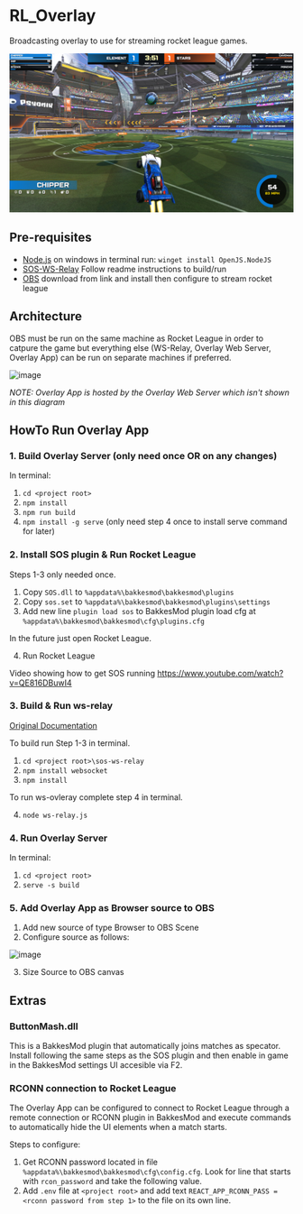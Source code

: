 # RL_Overlay
 Broadcasting overlay to use for streaming rocket league games.

![screen shot](/screenshot.png?raw=true "Overlay Example")

## Pre-requisites

- [Node.js](https://nodejs.org/en/) 
on windows in terminal run: `winget install OpenJS.NodeJS`
- [SOS-WS-Relay](https://github.com/tynidev/RL_Overlay/blob/main/sos-ws-relay/README.md)
Follow readme instructions to build/run
- [OBS](https://obsproject.com/download)
download from link and install then configure to stream rocket league

## Architecture
OBS must be run on the same machine as Rocket League in order to catpure the game but everything else (WS-Relay, Overlay Web Server, Overlay App) can be run on separate machines if preferred.

![image](https://user-images.githubusercontent.com/118381/221242728-42a86089-7e9a-43d0-945e-c946259baac5.png)

*NOTE: Overlay App is hosted by the Overlay Web Server which isn't shown in this diagram*

## HowTo Run Overlay App
### 1. Build Overlay Server (only need once OR on any changes)
In terminal:
1. `cd <project root>`
2. `npm install`
3. `npm run build`
4. `npm install -g serve` (only need step 4 once to install serve command for later)

### 2. Install SOS plugin & Run Rocket League
Steps 1-3 only needed once.
1. Copy `SOS.dll` to `%appdata%\bakkesmod\bakkesmod\plugins`
2. Copy `sos.set` to `%appdata%\bakkesmod\bakkesmod\plugins\settings`
3. Add new line `plugin load sos` to BakkesMod plugin load cfg at `%appdata%\bakkesmod\bakkesmod\cfg\plugins.cfg`

In the future just open Rocket League.

4. Run Rocket League

Video showing how to get SOS running 
https://www.youtube.com/watch?v=QE816DBuwI4

### 3. Build & Run ws-relay
[Original Documentation](https://github.com/tynidev/RL_Overlay/blob/main/sos-ws-relay/README.md)

To build run Step 1-3 in terminal.
1. `cd <project root>\sos-ws-relay`
2. `npm install websocket`
3. `npm install`

To run ws-ovleray complete step 4 in terminal.

4. `node ws-relay.js`

### 4. Run Overlay Server
In terminal:
1. `cd <project root>`
2. `serve -s build`

### 5. Add Overlay App as Browser source to OBS
1. Add new source of type Browser to OBS Scene
2. Configure source as follows:

![image](https://user-images.githubusercontent.com/118381/220740126-cbef0e81-4d6f-45be-90e4-c4cd0cf7b544.png)

3. Size Source to OBS canvas

## Extras
### ButtonMash.dll
This is a BakkesMod plugin that automatically joins matches as specator.  Install following the same steps as the SOS plugin and then enable in game in the BakkesMod settings UI accesible via F2.

### RCONN connection to Rocket League
The Overlay App can be configured to connect to Rocket League through a remote connection or RCONN plugin in BakkesMod and execute commands to automatically hide the UI elements when a match starts.

Steps to configure:
1. Get RCONN password located in file `%appdata%\bakkesmod\bakkesmod\cfg\config.cfg`. Look for line that starts with `rcon_password` and take the following value.
2. Add `.env` file at `<project root>` and add text `REACT_APP_RCONN_PASS = <rconn password from step 1>`  to the file on its own line.
